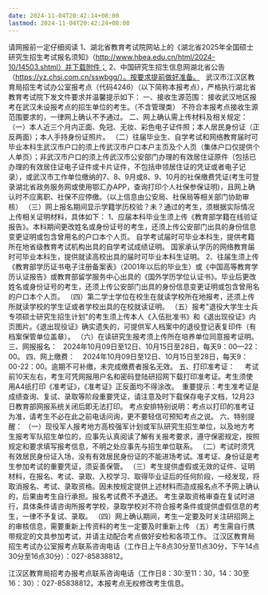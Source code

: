 ```yaml
---
date: 2024-11-04T20:42:14+08:00
lastmod: 2024-11-04T20:42:24+08:00
---
```

请网报前一定仔细阅读
1、湖北省教育考试院网站上的《湖北省2025年全国硕士研究生招生考试报名须知》（http://www.hbea.edu.cn/html/2024-10/14503.shtml）并下载附件；
2、中国研究生招生信息网湖北省公告（https://yz.chsi.com.cn/sswbgg/）。按要求提前做好准备。
  武汉市江汉区教育局招生考试办公室报考点（代码4246）（以下简称本报考点），严格执行湖北省教育考试院下发文件要求并温馨提示如下：
一、接收生源范围：
接收武汉地区报考在武汉未设报考点的招生单位的考生。（不含管理类）
不符合本报考点接收生源范围要求的，一律网上确认不予通过。
二、网上确认需上传材料及相关规定：
（一）本人近三个月内正面、免冠、无妆、彩色电子证件照；本人居民身份证（正反两面）；本人手持身份证照片。
（二）往届毕业生、自学考试和网络教育届时可毕业本科生武汉市户口的须上传武汉市户口本户主页及个人页（集体户口仅提供个人单页）；非武汉市户口的须上传武汉市公安部门办理的有效居住证原件（包括已办理的有效居住证电子证件或卡片证件，不包括申领居住证的凭证或者电子记录），或武汉市工作单位缴纳的7、8、9月或8、9、10月的社保缴费凭证(考生可登录湖北省政务服务网或使用鄂汇办APP，查询打印个人社保参保证明)，且网上确认时不应离职、社保不应停缴。（以上信息由公安局、社保局等相关部门协助审核）
（三）网上报名期间显示学籍学历校验？未？通过的考生，须根据实际情况上传相关证明材料，具体如下：
1、应届本科毕业生须上传《教育部学籍在线验证报告》。本科期间更改姓名或身份证号的考生，还须上传公安部门出具的身份信息变更证明或包含曾用名的户口本个人页。
自学考试届时可毕业本科生，提供考籍所在地省级教育考试机构出具的自学考试成绩证明。
国家承认学历的网络教育届时可毕业本科生，提供就读高校出具的届时可毕业本科生证明。
2、往届生须上传《教育部学历证书电子注册备案表》（2001年以后的毕业生）或《中国高等教育学历认证报告》或教育部留学服务中心出具的《国外学历学位认证书》。毕业后更改姓名或身份证号的考生，还须上传公安部门出具的身份信息变更证明或包含曾用名的户口本个人页。
（四）第二学士学位在校生在就读学校所在地报考，还须上传所就读学校的学生证或者学校出具的在校就读证明。
（五）报考"退役大学生士兵专项硕士研究生招生计划"的考生须上传本人《入伍批准书》和《退出现役证》内页图片。《退出现役证》确实遗失的，可提供军人档案中的退役登记表复印件（有档案保管单位盖章）。
（六）在读研究生报考须上传所在培养单位同意报考证明。
三、网报报名：
  2024年10月09日至12日、10月15日至28日，每天9：00—22：00。
四、网上缴费：
   2024年10月09日至12日、10月15日至28日，每天9：00-22：00。逾期不可补缴，未完成缴费者报名无效。
五、打印准考证：
    考试前10天左右，考生可凭网报用户名和密码登陆研招网下载打印准考证。考生须使用A4纸打印《准考证》，《准考证》正反面均不得涂改。
 重要提示：考生准考证是成绩查询、复试、录取等阶段重要凭证，请注意及时下载保存电子文档，12月23日教育部网报系统关闭后即无法打印。
考点安排特别说明：考点以打印的准考证为准，请考生不必在此之前电话问询，更不要轻信可预知考点之说。
六、特别提醒：
（一）现役军人报考地方高校强军计划或军队研究生招生单位，以及地方考生报考军队招生单位的，应事先认真阅读了解有关报考要求，遵守保密规定，按照规定和要求填写报考信息，不明之处应事先与招生单位联系。
（二）考试时须凭有效居民身份证入场，没有有效居民身份证的不能进场考试。准考证、身份证是考生参加考试的重要凭证，须妥善保管。
（三）考生提供虚假或无效的证件、证明材料，在报名、考试、录取、入校学习、取得毕业证后的任何阶段，一经发现，将取消报名、考试、录取资格。因未按规定提供上述材料而造成报名点不予网上确认的，后果由考生自行承担。报名考试费不予退还。
考生录取资格审查在复试时进行，具体条件请咨询所报考学校，录取学校对不符合报考条件或提供虚假信息的考生，一律不予复试、录取。
（四）网上确认期间，考生一定要及时关注研招网上的审核信息，需要重新上传资料的考生一定要及时重新上传
（五）考生需自行携带规定的文具参加考试，并请主动配合考点做好安检和各项工作。
江汉区教育局招生考试办公室报考点联系咨询电话（工作日上午8点30分至11点30分，下午14点30分至16点30分）：027-85838812。

江汉区教育局招考办报考点联系咨询电话（工作日8：30:至11：30，14：30至16：30）：027-85838812，本报考点无权修改考生信息。